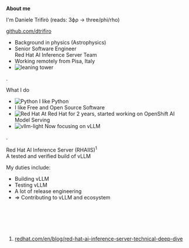 **About me**

I'm Daniele Trifirò (reads: 3ϕρ → three/phi/rho)

<i class="fa fa-github"></i> [github.com/dtrifiro](https://github.com/dtrifiro)

- Background in physics (Astrophysics)
- Senior Software Engineer <br> Red Hat AI Inference Server Team
- Working remotely from Pisa, Italy
- ![leaning tower](static/italy-pisa-leaning-tower.jpg) <!-- .element: style="display: block; height: 5em; padding: 0; margin: 0 auto;" -->

.

What I do

- ![Python](static/python-logo.png) <!-- .element: style="height: 1em; padding: 0; margin: 0" --> I like Python
- I like Free and Open Source Software
- ![Red Hat](static/favicon.ico) <!-- .element: style="height: 1em; padding: 0; margin: 0" --> At Red Hat for 2 years, started working on OpenShift AI Model Serving
- ![vllm-light](static/vllm-logo.png)<!-- .element: style="height: 1em; padding:0; margin: 0;" --> Now focusing on vLLM

.

<i class='fa fa-redhat'></i> Red Hat AI Inference Server (RHAIIS)<sup>1</sup>
<br>
A tested and verified build of vLLM

My duties include:

- Building vLLM
- Testing vLLM
- A lot of release engineering
-  ⇒ Contributing to vLLM and ecosystem

<br>
<br>
<br>
<br>

1. [redhat.com/en/blog/red-hat-ai-inference-server-technical-deep-dive](https://www.redhat.com/en/blog/red-hat-ai-inference-server-technical-deep-dive)
